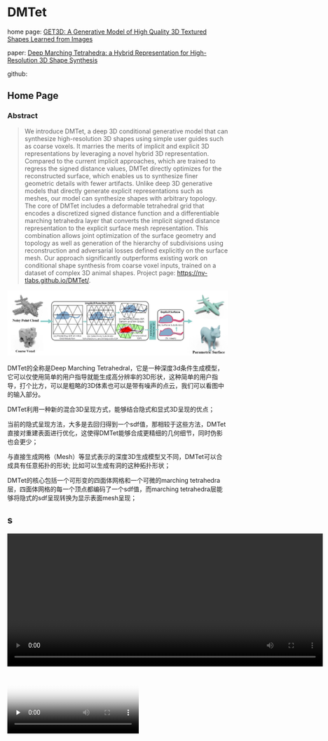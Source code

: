 # DMTet

home page: [GET3D: A Generative Model of High Quality 3D Textured Shapes Learned from Images](https://nv-tlabs.github.io/GET3D/)

paper: [Deep Marching Tetrahedra: a Hybrid Representation for High-Resolution 3D Shape Synthesis](https://nv-tlabs.github.io/DMTet/assets/dmtet.pdf)

github: 


## Home Page

### Abstract

> We introduce DMTet, a deep 3D conditional generative model that can synthesize high-resolution 3D shapes using simple user guides such as coarse voxels. It marries the merits of implicit and explicit 3D representations by leveraging a novel hybrid 3D representation. Compared to the current implicit approaches, which are trained to regress the signed distance values, DMTet directly optimizes for the reconstructed surface, which enables us to synthesize finer geometric details with fewer artifacts. Unlike deep 3D generative models that directly generate explicit representations such as meshes, our model can synthesize shapes with arbitrary topology. The core of DMTet includes a deformable tetrahedral grid that encodes a discretized signed distance function and a differentiable marching tetrahedra layer that converts the implicit signed distance representation to the explicit surface mesh representation. This combination allows joint optimization of the surface geometry and topology as well as generation of the hierarchy of subdivisions using reconstruction and adversarial losses defined explicitly on the surface mesh. Our approach significantly outperforms existing work on conditional shape synthesis from coarse voxel inputs, trained on a dataset of complex 3D animal shapes. Project page: https://nv-tlabs.github.io/DMTet/.


![](./images/f1-architect.JPG)

DMTet的全称是Deep Marching Tetrahedral，它是一种深度3d条件生成模型，它可以仅使用简单的用户指导就能生成高分辨率的3D形状，这种简单的用户指导，打个比方，可以是粗略的3D体素也可以是带有噪声的点云，我们可以看图中的输入部分。

DMTet利用一种新的混合3D呈现方式，能够结合隐式和显式3D呈现的优点；

当前的隐式呈现方法，大多是去回归得到一个sdf值，那相较于这些方法，DMTet直接对重建表面进行优化，这使得DMTet能够合成更精细的几何细节，同时伪影也会更少；

与直接生成网格（Mesh）等显式表示的深度3D生成模型又不同，DMTet可以合成具有任意拓扑的形状; 比如可以生成有洞的这种拓扑形状；


DMTet的核心包括一个可形变的四面体网格和一个可微的marching tetrahedra层，四面体网格的每一个顶点都编码了一个sdf值，而marching tetrahedra层能够将隐式的sdf呈现转换为显示表面mesh呈现；








## s

<video width="720" height="303" controls>
<source src="https://nv-tlabs.github.io/GET3D/assets/teaser-rotate.mp4" type="video/mp4">
</video>

<video id="video" controls="" preload="none" poster="封面">
      <source id="mp4" src="https://nv-tlabs.github.io/GET3D/assets/teaser-rotate.mp4" type="video/mp4">
</videos>